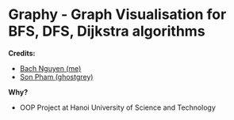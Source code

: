 # Graphy - Graph Visualisation for BFS, DFS, Dijkstra algorithms

**Credits:** 
- [Bach Nguyen (me)](https://github.com/bachng248)
- [Son Pham (ghostgrey)](https://github.com/ghostgrey)

**Why?**
- OOP Project at Hanoi University of Science and Technology

